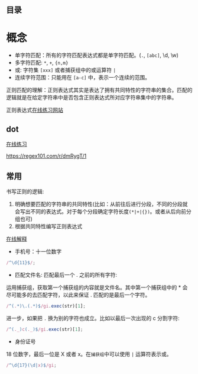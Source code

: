## 目录

# 概念

- 单字符匹配：所有的字符匹配表达式都是单字符匹配。(`.`, `[abc]`, \d, \w)
- 多字符匹配: `*`, `+`, `{n,m}`
- 或: 字符集 `[xxx]` 或者捕获组中的或运算符 `|`
- 连续字符范围：只能用在 `[a-c]` 中，表示一个连续的范围。

正则匹配的理解：正则表达式其实是表达了拥有共同特性的字符串的集合。匹配的逻辑就是在给定字符串中是否包含正则表达式所对应字符串集中的字符串。

正则表达式[在线练习网站](https://regexone.com/lesson/wildcards_dot)

## dot

[在线练习](https://regexone.com/lesson/wildcards_dot)

https://regex101.com/r/dmRygT/1

## 常用

书写正则的逻辑:

1. 明确想要匹配的字符串的共同特性(比如：从前往后进行分段，不同的分段就会写出不同的表达式。对于每个分段确定字符长度`(*|+|{})`。或者从后向前分组也可)
2. 根据共同特性编写正则表达式

[在线解释](https://regex101.com/r/dmRygT/1)

- 手机号：十一位数字

```js
/^\d{11}$/;
```

- 匹配文件名: 匹配最后一个 . 之前的所有字符:

运用捕获组，获取第一个捕获组的内容就是文件名。其中第一个捕获组中的 \* 会尽可能多的去匹配字符，以此来保证 \. 匹配的是最后一个字符。

```js
/^(.*)\.(.*)$/gi.exec(str)[1];
```

进一步，如果把 `.` 换为别的字符也成立。比如以最后一次出现的 c 分割字符:

```js
/^(._)c(._)$/gi.exec(str)[1];
```

- 身份证号

18 位数字，最后一位是 X 或者 x。在`捕获组`中可以使用 `|` 运算符表示或。

```js
/^\d{17}(\d|x)$/gi;
```
